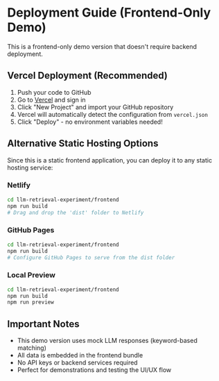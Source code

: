 # Deployment Guide (Frontend-Only Demo)

This is a frontend-only demo version that doesn't require backend deployment.

## Vercel Deployment (Recommended)

1. Push your code to GitHub
2. Go to [Vercel](https://vercel.com) and sign in
3. Click "New Project" and import your GitHub repository
4. Vercel will automatically detect the configuration from `vercel.json`
5. Click "Deploy" - no environment variables needed!

## Alternative Static Hosting Options

Since this is a static frontend application, you can deploy it to any static hosting service:

### Netlify
```bash
cd llm-retrieval-experiment/frontend
npm run build
# Drag and drop the 'dist' folder to Netlify
```

### GitHub Pages
```bash
cd llm-retrieval-experiment/frontend
npm run build
# Configure GitHub Pages to serve from the dist folder
```

### Local Preview
```bash
cd llm-retrieval-experiment/frontend
npm run build
npm run preview
```

## Important Notes

- This demo version uses mock LLM responses (keyword-based matching)
- All data is embedded in the frontend bundle
- No API keys or backend services required
- Perfect for demonstrations and testing the UI/UX flow